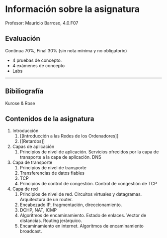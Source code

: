 # Información sobre la asignatura
Profesor: Mauricio Barroso, 4.0.F07

## Evaluación

Continua 70%, Final 30% (sin nota mínima y no obligatorio)

- 4 pruebas de concepto.
- 4 exámenes de concepto
- Labs
---
## Bibiliografía

Kurose & Rose

## Contenidos de la asignatura

1. Introducción
	1. [[Introducción a las Redes de los Ordenadores]]
	2. [[Retardos]]
2. Capas de aplicación
	1. Principios de nivel de aplicación. Servicios ofrecidos por la capa de transporte a la capa de aplicación. DNS
3. Capa de transporte
	1. Principios de nivel de transporte
	2. Transferencias de datos fiables
	3. TCP
	4. Principios de control de congestión. Control de congestión de TCP
4. Capa de red
	1. Principios de nivel de red. Circuitos virtuales y datagramas. Arquitectura de un router. 
	2. Encabezado IP, fragmentación, direccionamiento.
	3. DCHP, NAT, ICMP
	4. Algoritmos de encaminamiento. Estado de enlaces. Vector de distancias. Routing jerárquico.
	5. Encaminamiento en internet. Algoritmos de encaminamiento broadcast.
